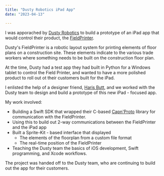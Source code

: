 ```yaml
---
title: "Dusty Robotics iPad App"
date: "2023-04-13"

---
```


I was apporached by [Dusty Robotics](https://www.dustyrobotics.com) to build a prototype of an iPad app that would control their product, the [FieldPrinter](https://www.dustyrobotics.com/fieldprinter).

Dusty's FieldPrinter is a robotic layout system for printing elements of floor plans on a construction site. These elements indicate to the various trade workers where something needs to be built on the construction floor plan.  

At the time, Dusty had a test app they had built in Python for a Windows tablet to control the Field Printer, and wanted to have a more polished product to roll out ot their customers built for the iPad. 

I enlisted the help of a designer friend, [Haris Butt](http://haris.computer), and we worked with the Dusty team to design and build a prototype of this new iPad - focused app. 

My work involved: 

* Building a Swift SDK that wrapped their C-based [Capn'Proto](https://capnproto.org) library for communication with the FieldPrinter.
* Using this to build out 2-way communications between the FieldPrinter and the iPad app
* Built a Sprite-Kit - based interface that displayed
  * The elements of the floorplan from a custom file format
  * The real-time position of the FieldPrinter 
* Teaching the Dusty team the basics of iOS development, Swift programming, and Xcode workflows. 



The project was handed off to the Dusty team, who are continuing to build out the app for their customers. 
